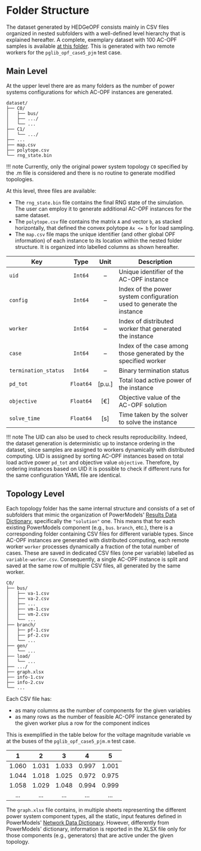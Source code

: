 # Folder Structure

The dataset generated by HEDGeOPF consists mainly in CSV files organized in nested subfolders with a well-defined level hierarchy that is explained hereafter.
A complete, exemplary dataset with 100 AC-OPF samples is available [at this folder](https://github.com/mttb91/HEDGeOPF.jl/blob/main/examples/case5_pjm/example/). This is generated with two remote workers for the `pglib_opf_case5_pjm` test case.

## Main Level

At the upper level there are as many folders as the number of power systems configurations for which AC-OPF instances are generated.

```text
dataset/
├── C0/
│   ├── bus/
│   ├── .../
│   └── ...
├── C1/
│   └── .../
├── ...
├── map.csv
├── polytope.csv
└── rng_state.bin
```

!!! note
    Currently, only the original power system topology `C0` specified by the .m file is considered and there is no routine to generate modified topologies.

At this level, three files are available:

* The `rng_state.bin` file contains the final RNG state of the simulation. The user can employ it to generate additional AC-OPF instances for the same dataset.
* The `polytope.csv` file contains the matrix `A` and vector `b`, as stacked horizontally, that defined the convex polytope `Ax <= b` for load sampling.
* The `map.csv` file maps the unique identifier (and other global OPF information) of each instance to its location within the nested folder structure. It is organized into labelled columns as shown hereafter.

| Key                 | Type      | Unit     | Description                                                                 |
|---------------------|:---------:|:--------:|-----------------------------------------------------------------------------|
| `uid`               | `Int64`   | –        | Unique identifier of the AC-OPF instance                                    |
| `config`            | `Int64`   | –        | Index of the power system configuration used to generate the instance       |
| `worker`            | `Int64`   | –        | Index of distributed worker that generated the instance                     |
| `case`              | `Int64`   | –        | Index of the case among those generated by the specified worker             |
| `termination_status`| `Int64`   | –        | Binary termination status                                                   |
| `pd_tot`            | `Float64` | [p.u.]   | Total load active power of the instance                                     |
| `objective`         | `Float64` | [€]      | Objective value of the AC-OPF solution                                      |
| `solve_time`        | `Float64` | [s]      | Time taken by the solver to solve the instance                              |

!!! note
    The UID can also be used to check results reproducibility. Indeed, the dataset generation is deterministic up to instance ordering in the dataset, since samples are assigned to workers dynamically with distributed computing. UID is assigned by sorting AC-OPF instances based on total load active power `pd_tot` and objective value `objective`. Therefore, by ordering instances based on UID it is possible to check if different runs for the same configuration YAML file are identical.

## Topology Level

Each topology folder has the same internal structure and consists of a set of subfolders that mimic the organization of PowerModels' [Results Data Dictionary](http://lanl-ansi.github.io/PowerModels.jl/stable/result-data/#The-Result-Data-Dictionary), specifically the `"solution"` one. This means that for each existing PowerModels component (e.g., `bus`. `branch`, etc.), there is a corresponding folder containing CSV files for different variable types. Since AC-OPF instances are generated with distributed computing, each remote worker `worker` processes dynamically a fraction of the total number of cases. These are saved in dedicated CSV files (one per variable) labelled as `variable-worker.csv`. Consequently, a single AC-OPF instance is split and saved at the same row of multiple CSV files, all generated by the same worker.

```text
C0/
├── bus/
│   ├── va-1.csv
│   ├── va-2.csv
│   ├── ...
│   ├── vm-1.csv
│   ├── vm-2.csv
│   └── ...
├── branch/
│   ├── pf-1.csv
│   ├── pf-2.csv
│   └── ...
├── gen/
│   └── ...
├── load/
│   └── ...
├── .../
├── graph.xlsx
├── info-1.csv
├── info-2.csv
└── ...
```

Each CSV file has:

* as many columns as the number of components for the given variables
* as many rows as the number of feasible AC-OPF instance generated by the given worker plus a row for the component indices

This is exemplified in the table below for the voltage magnitude variable `vm` at the buses of the `pglib_opf_case5_pjm.m` test case.

|   1   |   2   |   3   |   4   |   5   |
|:-----:|:-----:|:-----:|:-----:|:-----:|
| 1.060 | 1.031 | 1.033 | 0.997 | 1.001 |
| 1.044 | 1.018 | 1.025 | 0.972 | 0.975 |
| 1.058 | 1.029 | 1.048 | 0.994 | 0.999 |
|  ...  |  ...  |  ...  |  ...  |  ...  |

The `graph.xlsx` file contains, in multiple sheets representing the different power system component types, all the static, input features defined in PowerModels' [Network Data Dictionary](https://lanl-ansi.github.io/PowerModels.jl/stable/network-data/#The-Network-Data-Dictionary). However, differently from PowerModels' dictionary, information is reported in the XLSX file only for those components (e.g., generators) that are active under the given topology.
